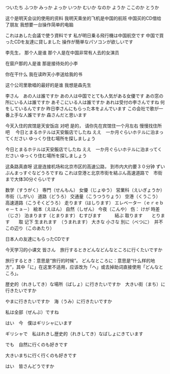 ついたち
ふつか
みっか
よっか
いつか
むいか
なのか
ようか
ここのか
とうか



这个是明天会议的使用的资料
我明天乘坐的飞机是中国的航班
中国买的CD借给了朋友
我想要一台操作简单的电脑

これはあした会議で使う資料です
私が明日乗る飛行機は中国航空です
中国で買ったCDを友達に貸しました
操作が簡単なパソコンが欲しいです

李先生， 那个人是谁
那个人是在中国非常有人去的女演员

在窗户那的人是谁
那是接待处的小李

你在干什么
我在读昨天小李送给我的书

这个公司里歌唱的最好的是谁
我想是森先生

李さん　あの人は誰ですか
あの人は中国でとても人気がある女優です
あの窓の所にいる人は誰ですか            あそこにいる人は誰ですか
あれは受付の李さんですね
何をしているんですか
昨日李さんにもらった本をよんでいます
この会社で歌が一番上手な人誰ですか
森さんだと思います


今天入住的宾馆是天安饭店 对吧 
是的， 请你先在宾馆住一个月左右 慢慢找住所吧　
今日とまるホテルは天安飯店でしたね
ええ　一か月ぐらいホテルに泊まってください
ゆっくり住む場所を探しましょう

今日とまるホテルは天安飯店でしたね
ええ　一か月ぐらいホテルに泊まってください
ゆっくり住む場所を探しましょう


这条路真直呀
这是连接机场和北京市区的高速公路， 到市内大约要３０分钟
ずいぶんまっすぐなどうろですね
これは空港と北京市街を結ぶん高速道路で　市街まで大体30分ぐらいです


数学（すうがく）
専門（せんもん）
女優（じょゆう）
営業科（えいぎょうか）
市街（しがい）
道路（どうろ）
交通量（こうつうりょう）
空港（くうこう）
高速道路（こうそくどうろ）
走ります（はしります）
エレベーター（ｅｒｅｂｅ－ｔａ－）
絵本（えほん）
自然（しぜん）
今夜（こんや）
伤： けが
時差（じさ）
泊まります（とまります）
むすびます　　　結ぶ
取ります　　とります　　取 记下
生まれます　（うまれます）
大きな
小さな
別に（べつに）　并不
この辺り（このあたり）

日本人の友達にもらったCDです


今天学习的小课文
皆さん　旅行するときどんなどんなところに行くたいですか

旅行するとき：意思是“旅行的时候”。
どんなところに：意思是“什么样的地方”，其中「に」在这里不适用，应该改为「へ」或去掉助词直接使用「どんなところ」。

歴史的（れきしてき）な場所（ばしょ）に行きたいですか　大きい街（まち）に行きたいですか

やまに行きたいですか　海（うみ）に行きたいですか

私は全部（ぜんぶ）ですね

はい　今　僕はギリシャにいます

ギリシャで　私はれきし歴史的（れきしてき）なばしょにきています

でも　自然に行くのも好きです

大きいまちに行く行くのも好きです

はい　皆さんどうですか

